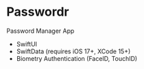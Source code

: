 # Passwordr
Password Manager App
- SwiftUI
- SwiftData (requires iOS 17+, XCode 15+)
- Biometry Authentication (FaceID, TouchID)
